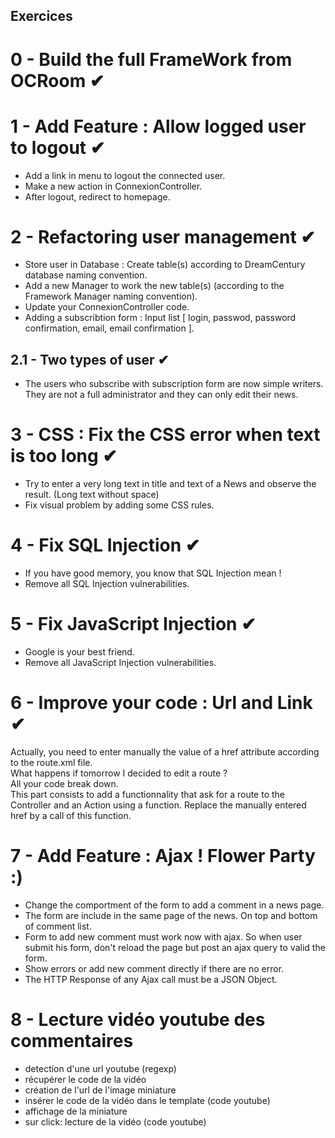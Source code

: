 ## Exercices

# 0 - Build the full FrameWork from OCRoom &#10004;

# 1 - Add Feature : Allow logged user to logout &#10004;
* Add a link in menu to logout the connected user. 
* Make a new action in ConnexionController.
* After logout, redirect to homepage. 

# 2 - Refactoring user management &#10004;
* Store user in Database : Create table(s) according to DreamCentury database naming convention.
* Add a new Manager to work the new table(s) (according to the Framework Manager naming convention).
* Update your ConnexionController code.
* Adding a subscribtion form : Input list [ login, passwod, password confirmation, email, email confirmation ].

## 2.1 - Two types of user &#10004;
* The users who subscribe with subscription form are now simple writers. They are not a full administrator and they can only edit their news.

# 3 - CSS : Fix the CSS error when text is too long &#10004;
* Try to enter a very long text in title and text of a News and observe the result. (Long text without space)
* Fix visual problem by adding some CSS rules.

# 4 - Fix SQL Injection &#10004;
* If you have good memory, you know that SQL Injection mean ! 
* Remove all SQL Injection vulnerabilities. 

# 5 - Fix JavaScript Injection &#10004;
* Google is your best friend.
* Remove all JavaScript Injection vulnerabilities. 

# 6 - Improve your code : Url and Link &#10004;
Actually, you need to enter manually the value of a href attribute according to the route.xml file.  
What happens if tomorrow I decided to edit a route ?  
All your code break down.  
This part consists to add a functionnality that ask for a route to the Controller and an Action using a function. Replace the manually entered href by a call of this function.

# 7 - Add Feature : Ajax ! Flower Party :) 
* Change the comportment of the form to add a comment in a news page.
* The form are include in the same page of the news. On top and bottom of comment list.
* Form to add new comment must work now with ajax. So when user submit his form, don't reload the page but post an ajax query to valid the form.
* Show errors or add new comment directly if there are no error.
* The HTTP Response of any Ajax call must be a JSON Object.

# 8 - Lecture vidéo youtube des commentaires
* detection d'une url youtube (regexp)
* récupérer le code de la vidéo
* création de l'url de l'image miniature
* insérer le code de la vidéo dans le template (code youtube) 
* affichage de la miniature
* sur click: lecture de la vidéo (code youtube)

<object type="application/x-shockwave-flash" style="width:425px; height:344px;" data="http://www.youtube.com/v/brcDk4DOBP4" >
   <param name="movie" value="http://www.youtube.com/v/brcDk4DOBP4" />
   <param name="allowFullScreen" value="true" />
</object>

<object width="425" height="344">
<param name="movie" value="http://www.youtube.com/v/nnlSfD1KT_w&hl=fr&fs=1&"></param>
<param name="allowFullScreen" value="true"></param>
<param name="allowscriptaccess" value="always"></param>
<embed src="http://www.youtube.com/v/nnlSfD1KT_w&hl=fr&fs=1&" type="application/x-shockwave-flash" allowscriptaccess="always" allowfullscreen="true" width="425" height="344"></embed>
</object>